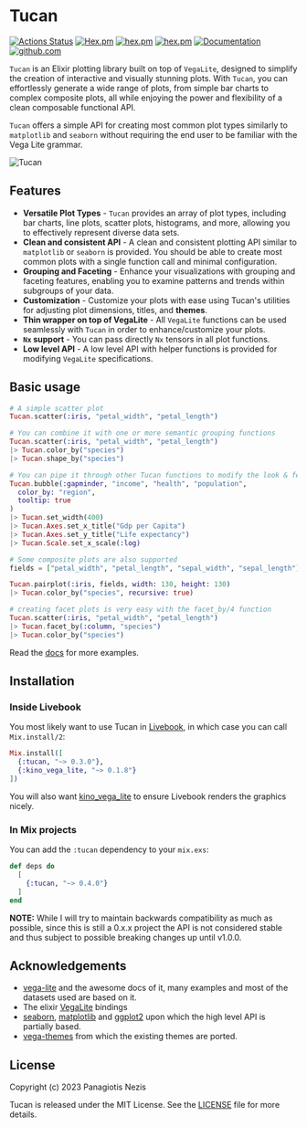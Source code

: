 # Tucan

[![Actions Status](https://github.com/pnezis/tucan/actions/workflows/elixir.yml/badge.svg)](https://github.com/pnezis/tucan/actions)
[![Hex.pm](https://img.shields.io/hexpm/v/tucan.svg)](https://hex.pm/packages/tucan)
[![hex.pm](https://img.shields.io/hexpm/dt/tucan.svg)](https://hex.pm/packages/tucan)
[![hex.pm](https://img.shields.io/hexpm/l/tucan.svg)](https://hex.pm/packages/tucan)
[![Documentation](https://img.shields.io/badge/-Documentation-blueviolet)](https://hexdocs.pm/tucan/Tucan.html)
[![github.com](https://img.shields.io/github/last-commit/pnezis/tucan.svg)](https://github.com/pnezis/tucan)

`Tucan` is an Elixir plotting library built on top of `VegaLite`, designed to simplify
the creation of interactive and visually stunning plots. With `Tucan`, you can effortlessly
generate a wide range of plots, from simple bar charts to complex composite plots,
all while enjoying the power and flexibility of a clean composable functional API.

`Tucan` offers a simple API for creating most common plot types similarly to `matplotlib`
and `seaborn` without requiring the end user to be familiar with the Vega Lite grammar.

![Tucan](https://github.com/pnezis/tucan/raw/main/assets/tucan.png)

## Features

- **Versatile Plot Types** - `Tucan` provides an array of plot types, including
  bar charts, line plots, scatter plots, histograms, and more, allowing you to
  effectively represent diverse data sets.
- **Clean and consistent API** - A clean and consistent plotting API similar to `matplotlib`
  or `seaborn` is provided. You should be able to create most common plots with
  a single function call and minimal configuration.
- **Grouping and Faceting** - Enhance your visualizations with grouping and faceting
  features, enabling you to examine patterns and trends within subgroups of your
  data.
- **Customization** - Customize your plots with ease using Tucan's utilities for
  adjusting
  plot dimensions, titles, and **themes**.
- **Thin wrapper on top of VegaLite** - All `VegaLite` functions can be used
  seamlessly with `Tucan` in order to enhance/customize your plots.
- **`Nx` support** - You can pass directly `Nx` tensors in all plot functions.
- **Low level API** - A low level API with helper functions is provided for modifying
  `VegaLite` specifications.

## Basic usage

```elixir
# A simple scatter plot
Tucan.scatter(:iris, "petal_width", "petal_length")

# You can combine it with one or more semantic grouping functions
Tucan.scatter(:iris, "petal_width", "petal_length")
|> Tucan.color_by("species")
|> Tucan.shape_by("species")

# You can pipe it through other Tucan functions to modify the look & feel
Tucan.bubble(:gapminder, "income", "health", "population",
  color_by: "region",
  tooltip: true
)
|> Tucan.set_width(400)
|> Tucan.Axes.set_x_title("Gdp per Capita")
|> Tucan.Axes.set_y_title("Life expectancy")
|> Tucan.Scale.set_x_scale(:log)

# Some composite plots are also supported
fields = ["petal_width", "petal_length", "sepal_width", "sepal_length"]

Tucan.pairplot(:iris, fields, width: 130, height: 130)
|> Tucan.color_by("species", recursive: true)

# creating facet plots is very easy with the facet_by/4 function
Tucan.scatter(:iris, "petal_width", "petal_length")
|> Tucan.facet_by(:column, "species")
|> Tucan.color_by("species")
```

Read the [docs](https://hexdocs.pm/tucan/Tucan.html) for more examples.

## Installation

### Inside Livebook

You most likely want to use Tucan in [Livebook](https://github.com/livebook-dev/livebook),
in which case you can call `Mix.install/2`:

```elixir
Mix.install([
  {:tucan, "~> 0.3.0"},
  {:kino_vega_lite, "~> 0.1.8"}
])
```

You will also want [kino_vega_lite](https://github.com/livebook-dev/kino_vega_lite) to ensure
Livebook renders the graphics nicely.

### In Mix projects

You can add the `:tucan` dependency to your `mix.exs`:

```elixir
def deps do
  [
    {:tucan, "~> 0.4.0"}
  ]
end
```

**NOTE:** While I will try to maintain backwards compatibility as much as possible,
since this is still a 0.x.x project the API is not considered stable and thus
subject to possible breaking changes up until v1.0.0.

## Acknowledgements

- [vega-lite](https://vega.github.io/vega-lite/) and the awesome docs of it, many
  examples and most of the datasets used are based on it.
- The elixir [VegaLite](https://github.com/livebook-dev/vega_lite) bindings
- [seaborn](https://seaborn.pydata.org/), [matplotlib](https://matplotlib.org/) and
  [ggplot2](https://ggplot2.tidyverse.org/) upon which the high level API is partially
  based.
- [vega-themes](https://github.com/vega/vega-themes) from which the existing themes
  are ported.

## License

Copyright (c) 2023 Panagiotis Nezis

Tucan is released under the MIT License. See the [LICENSE](LICENSE) file for more
details.
